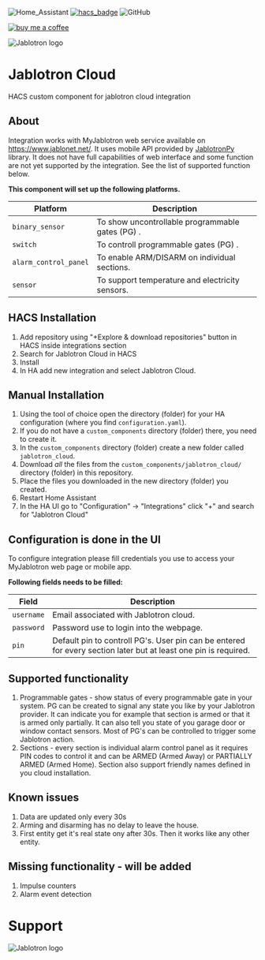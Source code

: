 ![Home_Assistant](https://img.shields.io/badge/Home-Assistant-blue)
[![hacs_badge](https://img.shields.io/badge/HACS-Custom-41BDF5.svg)](https://github.com/hacs/integration)
![GitHub](https://img.shields.io/github/license/viktak/ha-cc-openweathermap_all)

[![buy me a coffee](https://img.shields.io/badge/If%20you%20like%20it-Buy%20us%20a%20coffee-green.svg?style=for-the-badge)](https://www.buymeacoffee.com/michalbartP)

![Jablotron logo](https://github.com/Pigotka/ha-cc-jablotron-cloud/blob/main/logo.png)


# Jablotron Cloud

HACS custom component for jablotron cloud integration


## About

Integration works with MyJablotron web service available on https://www.jablonet.net/. It uses mobile API provided by [JablotronPy](https://github.com/fdegier/JablotronPy) library. It does not have full capabilities of web interface and some function are not yet supported by the integration. See the list of supported function below.

**This component will set up the following platforms.**

| Platform         | Description                         |
| ---------------- | ----------------------------------- |
| `binary_sensor`| To show uncontrollable programmable gates (PG) .   |
| `switch`| To controll programmable gates (PG) .   |
| `alarm_control_panel`| To enable ARM/DISARM on individual sections. |
| `sensor`| To support temperature and electricity sensors. |

## HACS Installation

1. Add repository using "+Explore & download repositories" button in HACS inside integrations section
2. Search for Jablotron Cloud in HACS
3. Install
4. In HA add new integration and select Jablotron Cloud.

## Manual Installation

1. Using the tool of choice open the directory (folder) for your HA configuration (where you find `configuration.yaml`).
2. If you do not have a `custom_components` directory (folder) there, you need to create it.
3. In the `custom_components` directory (folder) create a new folder called `jablotron_cloud`.
4. Download _all_ the files from the `custom_components/jablotron_cloud/` directory (folder) in this repository.
5. Place the files you downloaded in the new directory (folder) you created.
6. Restart Home Assistant
7. In the HA UI go to "Configuration" -> "Integrations" click "+" and search for "Jablotron Cloud"

## Configuration is done in the UI

To configure integration please fill credentials you use to access your MyJablotron web page or mobile app.

**Following fields needs to be filled:**

| Field         | Description                         |
| ---------------- | ----------------------------------- |
| `username` | Email associated with Jablotron cloud.   |
| `password` | Password use to login into the webpage. |
| `pin` | Default pin to controll PG's. User pin can be entered for every section later but at least one pin is required. |

## Supported functionality

1. Programmable gates - show status of every programmable gate in your system. PG can be created to signal any state you like by your Jablotron provider. It can indicate you for example that section is armed or that it is armed only partially. It can also tell you state of you garage door or window contact sensors. Most of PG's can be controlled to trigger some Jablotron action.
2. Sections - every section is individual alarm control panel as it requires PIN codes to control it and can be ARMED (Armed Away) or PARTIALLY ARMED (Armed Home). Section also support friendly names defined in you cloud installation.

## Known issues

1. Data are updated only every 30s
2. Arming and disarming has no delay to leave the house.
3. First entity get it's real state ony after 30s. Then it works like any other entity.

## Missing functionality - will be added

1. Impulse counters
2. Alarm event detection

# Support

![Jablotron logo](https://github.com/Pigotka/ha-cc-jablotron-cloud/blob/main/bmc_qr.png)
